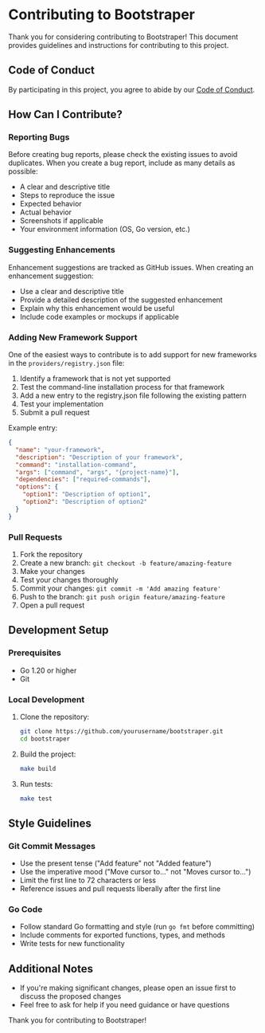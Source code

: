 # Contributing to Bootstraper

Thank you for considering contributing to Bootstraper! This document provides guidelines and instructions for contributing to this project.

## Code of Conduct

By participating in this project, you agree to abide by our [Code of Conduct](CODE_OF_CONDUCT.md).

## How Can I Contribute?

### Reporting Bugs

Before creating bug reports, please check the existing issues to avoid duplicates. When you create a bug report, include as many details as possible:

- A clear and descriptive title
- Steps to reproduce the issue
- Expected behavior
- Actual behavior
- Screenshots if applicable
- Your environment information (OS, Go version, etc.)

### Suggesting Enhancements

Enhancement suggestions are tracked as GitHub issues. When creating an enhancement suggestion:

- Use a clear and descriptive title
- Provide a detailed description of the suggested enhancement
- Explain why this enhancement would be useful
- Include code examples or mockups if applicable

### Adding New Framework Support

One of the easiest ways to contribute is to add support for new frameworks in the `providers/registry.json` file:

1. Identify a framework that is not yet supported
2. Test the command-line installation process for that framework
3. Add a new entry to the registry.json file following the existing pattern
4. Test your implementation
5. Submit a pull request

Example entry:

```json
{
  "name": "your-framework",
  "description": "Description of your framework",
  "command": "installation-command",
  "args": ["command", "args", "{project-name}"],
  "dependencies": ["required-commands"],
  "options": {
    "option1": "Description of option1",
    "option2": "Description of option2"
  }
}
```

### Pull Requests

1. Fork the repository
2. Create a new branch: `git checkout -b feature/amazing-feature`
3. Make your changes
4. Test your changes thoroughly
5. Commit your changes: `git commit -m 'Add amazing feature'`
6. Push to the branch: `git push origin feature/amazing-feature`
7. Open a pull request

## Development Setup

### Prerequisites

- Go 1.20 or higher
- Git

### Local Development

1. Clone the repository:
   ```bash
   git clone https://github.com/yourusername/bootstraper.git
   cd bootstraper
   ```

2. Build the project:
   ```bash
   make build
   ```

3. Run tests:
   ```bash
   make test
   ```

## Style Guidelines

### Git Commit Messages

- Use the present tense ("Add feature" not "Added feature")
- Use the imperative mood ("Move cursor to..." not "Moves cursor to...")
- Limit the first line to 72 characters or less
- Reference issues and pull requests liberally after the first line

### Go Code

- Follow standard Go formatting and style (run `go fmt` before committing)
- Include comments for exported functions, types, and methods
- Write tests for new functionality

## Additional Notes

- If you're making significant changes, please open an issue first to discuss the proposed changes
- Feel free to ask for help if you need guidance or have questions

Thank you for contributing to Bootstraper!
